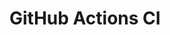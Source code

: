 # GitHub Actions CI































































































































































































































































































































































































































































































































































































































































































































































































































































































































































































































































































































































































































































































































































































































































































































































































































































































































































































































































































































































































































































































































































































































































































































































































































































































































































































































































































































